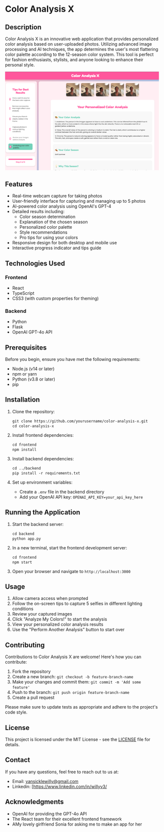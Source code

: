 # Color Analysis X

## Description

Color Analysis X is an innovative web application that provides personalized color analysis based on user-uploaded photos. Utilizing advanced image processing and AI techniques, the app determines the user's most flattering color palette according to the 12-season color system. This tool is perfect for fashion enthusiasts, stylists, and anyone looking to enhance their personal style.

<p align="center">
  <img src="color.png" alt="Color Analysis X Logo" width="1200">
</p>

## Features

- Real-time webcam capture for taking photos
- User-friendly interface for capturing and managing up to 5 photos
- AI-powered color analysis using OpenAI's GPT-4
- Detailed results including:
  - Color season determination
  - Explanation of the chosen season
  - Personalized color palette
  - Style recommendations
  - Pro tips for using your colors
- Responsive design for both desktop and mobile use
- Interactive progress indicator and tips guide

## Technologies Used

### Frontend
- React
- TypeScript
- CSS3 (with custom properties for theming)

### Backend
- Python
- Flask
- OpenAI GPT-4o API

## Prerequisites

Before you begin, ensure you have met the following requirements:
- Node.js (v14 or later)
- npm or yarn
- Python (v3.8 or later)
- pip

## Installation

1. Clone the repository:
   ```
   git clone https://github.com/yourusername/color-analysis-x.git
   cd color-analysis-x
   ```

2. Install frontend dependencies:
   ```
   cd frontend
   npm install
   ```

3. Install backend dependencies:
   ```
   cd ../backend
   pip install -r requirements.txt
   ```

4. Set up environment variables:
   - Create a `.env` file in the backend directory
   - Add your OpenAI API key: `OPENAI_API_KEY=your_api_key_here`

## Running the Application

1. Start the backend server:
   ```
   cd backend
   python app.py
   ```

2. In a new terminal, start the frontend development server:
   ```
   cd frontend
   npm start
   ```

3. Open your browser and navigate to `http://localhost:3000`

## Usage

1. Allow camera access when prompted
2. Follow the on-screen tips to capture 5 selfies in different lighting conditions
3. Review your captured images
4. Click "Analyze My Colors!" to start the analysis
5. View your personalized color analysis results
6. Use the "Perform Another Analysis" button to start over

## Contributing

Contributions to Color Analysis X are welcome! Here's how you can contribute:

1. Fork the repository
2. Create a new branch: `git checkout -b feature-branch-name`
3. Make your changes and commit them: `git commit -m 'Add some feature'`
4. Push to the branch: `git push origin feature-branch-name`
5. Create a pull request

Please make sure to update tests as appropriate and adhere to the project's code style.

## License

This project is licensed under the MIT License - see the [LICENSE](LICENSE) file for details.

## Contact

If you have any questions, feel free to reach out to us at:
- Email: vansicklewilly@gmail.com
- Linkedin: [https://www.linkedin.com/in/willyv3/

## Acknowledgments

- OpenAI for providing the GPT-4o API
- The React team for their excellent frontend framework
- AMy lovely girlfriend Sonia for asking me to make an app for her